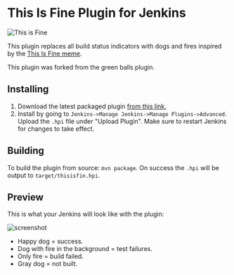 # This Is Fine Plugin for Jenkins

![This is Fine](https://img.shields.io/badge/build-fine-brightgreen.svg)

This plugin replaces all build status indicators with dogs and fires
inspired by the [This Is Fine meme](https://knowyourmeme.com/memes/this-is-fine).

This plugin was forked from the green balls plugin.

## Installing

1. Download the latest packaged plugin [from this link.](https://github.com/llbit/thisisfine-plugin/releases/download/thisisfine-1.0/thisisfine.hpi)
2. Install by going to `Jenkins->Manage Jenkins->Manage Plugins->Advanced`. Upload
the `.hpi` file under "Upload Plugin". Make sure to restart Jenkins for changes
to take effect.

## Building

To build the plugin from source: `mvn package`. On success the `.hpi` will be
output to `target/thisisfin.hpi`.

## Preview

This is what your Jenkins will look like with the plugin:

![screenshot](https://raw.githubusercontent.com/llbit/thisisfine-plugin/master/thisisfine.png)

* Happy dog = success.
* Dog with fire in the background = test failures.
* Only fire = build failed.
* Gray dog = not built.
